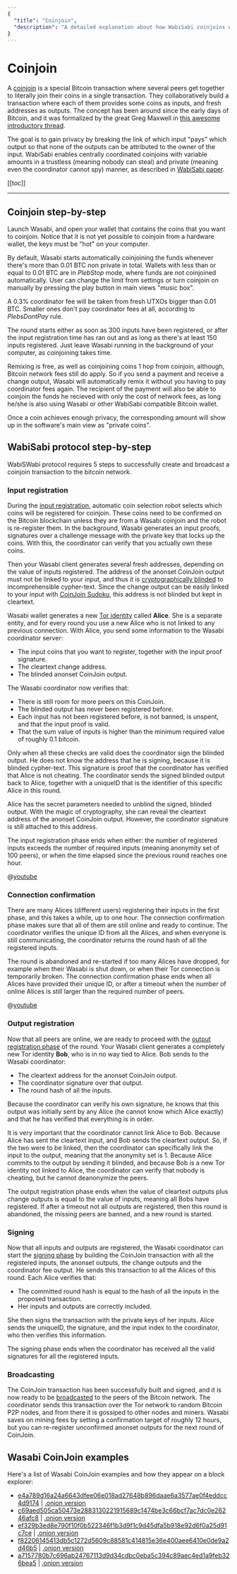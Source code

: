 ```yaml
---
{
  "title": "Coinjoin",
  "description": "A detailed explanation about how WabiSabi coinjoins work under the hood. This is the Wasabi documentation, an archive of knowledge about the open-source, non-custodial and privacy-focused Bitcoin wallet for desktop."
}
---
```


# Coinjoin

A [coinjoin](https://en.bitcoin.it/Privacy#CoinJoin) is a special Bitcoin transaction where several peers get together to literally join their coins in a single transaction.
They collaboratively build a transaction where each of them provides some coins as inputs, and fresh addresses as outputs.
The concept has been around since the early days of Bitcoin, and it was formalized by the great Greg Maxwell in [this awesome introductory thread](https://bitcointalk.org/index.php?topic=279249.msg2983902).

The goal is to gain privacy by breaking the link of which input "pays" which output so that none of the outputs can be attributed to the owner of the input.
WabiSabi enables centrally coordinated coinjoins with variable amounts in a trustless (meaning nobody can steal) and private (meaning even the coordinator cannot spy) manner, as described in [WabiSabi paper](https://eprint.iacr.org/2021/206).

[[toc]]

---

## Coinjoin step-by-step

Launch Wasabi, and open your wallet that contains the coins that you want to coinjoin.
Notice that it is not yet possible to coinjoin from a hardware wallet, the keys must be "hot" on your computer.

By default, Wasabi starts automatically coinjoining the funds whenever there's more than 0.01 BTC non private in total.
Wallets with less than or equal to 0.01 BTC are in _PlebStop_ mode, where funds are not coinjoined automatically.
User can change the limit from settings or turn coinjoin on manually by pressing the play button in main views "music box".

A 0.3% coordinator fee will be taken from fresh UTXOs bigger than 0.01 BTC.
Smaller ones don't pay coordinator fees at all, according to _PlebsDontPay_ rule.

The round starts either as soon as 300 inputs have been registered, or after the input registration time has ran out and as long as there's at least 150 inputs registered.
Just leave Wasabi running in the background of your computer, as coinjoining takes time.

Remixing is free, as well as coinjoining coins 1 hop from coinjoin, although, Bitcoin network fees still do apply.
So if you send a payment and receive a change output, Wasabi will automatically remix it without you having to pay coordinator fees again. 
The recipient of the payment will also be able to coinjoin the funds he recieved with only the cost of network fees, as long he/she is also using Wasabi or other WabiSabi compatible Bitcoin wallet.

Once a coin achieves enough privacy, the corresponding amount will show up in the software's main view as "private coins".

## WabiSabi protocol step-by-step

WabiSWabi protocol requires 5 steps to successfully create and broadcast a coinjoin transaction to the bitcoin network.

### Input registration

During the [input registration](/FAQ/FAQ-UseWasabi.md#what-is-happening-in-the-input-registration-phase), automatic coin selection robot selects which coins will be registered for coinjoin.
These coins need to be confirmed on the Bitcoin blockchain unless they are from a Wasabi coinjoin and the robot is re-register them.
In the background, Wasabi generates an input proofs, signatures over a challenge message with the private key that locks up the coins.
With this, the coordinator can verify that you actually own these coins.

Then your Wasabi client generates several fresh addresses, depending on the value of inputs registered.
The address of the anonset CoinJoin output must not be linked to your input, and thus it is [cryptographically blinded](https://en.wikipedia.org/wiki/Blind_signature) to incomprehensible cypher-text.
Since the change output can be easily linked to your input with [CoinJoin Sudoku](/FAQ/FAQ-GeneralBitcoinPrivacy.md#what-is-a-coinjoin-sudoku), this address is not blinded but kept in cleartext.

Wasabi wallet generates a new [Tor identity](https://tb-manual.torproject.org/managing-identities/) called **Alice**.
She is a separate entity, and for every round you use a new Alice who is not linked to any previous connection.
With Alice, you send some information to the Wasabi coordinator server:

* The input coins that you want to register, together with the input proof signature.
* The cleartext change address.
* The blinded anonset CoinJoin output.

The Wasabi coordinator now verifies that:

* There is still room for more peers on this CoinJoin.
* The blinded output has never been registered before.
* Each input has not been registered before, is not banned, is unspent, and that the input proof is valid.
* That the sum value of inputs is higher than the minimum required value of roughly 0.1 bitcoin.

Only when all these checks are valid does the coordinator sign the blinded output.
He does not know the address that he is signing, because it is blinded cypher-text.
This signature is proof that the coordinator has verified that Alice is not cheating.
The coordinator sends the signed blinded output back to Alice, together with a uniqueID that is the identifier of this specific Alice in this round.

Alice has the secret parameters needed to unblind the signed, blinded output.
With the magic of cryptography, she can reveal the cleartext address of the anonset CoinJoin output.
However, the coordinator signature is still attached to this address.

The input registration phase ends when either: the number of registered inputs exceeds the number of required inputs (meaning anonymity set of 100 peers), or when the time elapsed since the previous round reaches one hour.

@[youtube](v1fIjFR6e5Q)

### Connection confirmation

There are many Alices (different users) registering their inputs in the first phase, and this takes a while, up to one hour.
The connection confirmation phase makes sure that all of them are still online and ready to continue.
The coordinator verifies the unique ID from all the Alices, and when everyone is still communicating, the coordinator returns the round hash of all the registered inputs.

The round is abandoned and re-started if too many Alices have dropped, for example when their Wasabi is shut down, or when their Tor connection is temporarily broken.
The connection confirmation phase ends when all Alices have provided their unique ID, or after a timeout when the number of online Alices is still larger than the required number of peers.

@[youtube](hhkL0QvIaGY)

### Output registration

Now that all peers are online, we are ready to proceed with the [output registration phase](/FAQ/FAQ-UseWasabi.md#what-is-happening-in-the-output-registration-phase) of the round.
Your Wasabi client generates a completely new Tor identity **Bob**, who is in no way tied to Alice.
Bob sends to the Wasabi coordinator:

* The cleartext address for the anonset CoinJoin output.
* The coordinator signature over that output.
* The round hash of all the inputs.

Because the coordinator can verify his own signature, he knows that this output was initially sent by any Alice (he cannot know which Alice exactly) and that he has verified that everything is in order.

It is very important that the coordinator cannot link Alice to Bob.
Because Alice has sent the cleartext input, and Bob sends the cleartext output.
So, if the two were to be linked, then the coordinator can specifically link the input to the output, meaning that the anonymity set is 1.
Because Alice commits to the output by sending it blinded, and because Bob is a new Tor identity not linked to Alice, the coordinator can verify that nobody is cheating, but he cannot deanonymize the peers.

The output registration phase ends when the value of cleartext outputs plus change outputs is equal to the value of inputs, meaning all Bobs have registered.
If after a timeout not all outputs are registered, then this round is abandoned, the missing peers are banned, and a new round is started.

### Signing

Now that all inputs and outputs are registered, the Wasabi coordinator can start the [signing phase](/FAQ/FAQ-UseWasabi.md#what-is-happening-in-the-signing-phase) by building the CoinJoin transaction with all the registered inputs, the anonset outputs, the change outputs and the coordinator fee output.
He sends this transaction to all the Alices of this round.
Each Alice verifies that:

* The committed round hash is equal to the hash of all the inputs in the proposed transaction.
* Her inputs and outputs are correctly included.

She then signs the transaction with the private keys of her inputs.
Alice sends the uniqueID, the signature, and the input index to the coordinator, who then verifies this information.

The signing phase ends when the coordinator has received all the valid signatures for all the registered inputs.

### Broadcasting

The CoinJoin transaction has been successfully built and signed, and it is now ready to be [broadcasted](/FAQ/FAQ-UseWasabi.md#what-is-happening-in-the-broadcasting-phase) to the peers of the Bitcoin network.
The coordinator sends this transaction over the Tor network to random Bitcoin P2P nodes, and from there it is gossiped to other nodes and miners.
Wasabi saves on mining fees by setting a confirmation target of roughly 12 hours, but you can re-register unconfirmed anonset outputs for the next round of CoinJoin.

## Wasabi CoinJoin examples

Here's a list of Wasabi CoinJoin examples and how they appear on a block explorer:

- [e4a789d16a24a6643dfee06e018ad27648b896daae6a3577ae0f4eddcc4d9174](https://blockstream.info/tx/e4a789d16a24a6643dfee06e018ad27648b896daae6a3577ae0f4eddcc4d9174) | [.onion version](http://explorerzydxu5ecjrkwceayqybizmpjjznk5izmitf2modhcusuqlid.onion/tx/e4a789d16a24a6643dfee06e018ad27648b896daae6a3577ae0f4eddcc4d9174)
- [c69aed505ca50473e2883130221915689c1474be3c66bcf7ac7dc0e26246afc8](https://blockstream.info/tx/c69aed505ca50473e2883130221915689c1474be3c66bcf7ac7dc0e26246afc8) | [.onion version](http://explorerzydxu5ecjrkwceayqybizmpjjznk5izmitf2modhcusuqlid.onion/tx/c69aed505ca50473e2883130221915689c1474be3c66bcf7ac7dc0e26246afc8)
- [ef329b3ed8e790f10f0b522346f1b3d9f1c9d45dfa5b918e92d6f0a25d91c7ce](https://blockstream.info/tx/ef329b3ed8e790f10f0b522346f1b3d9f1c9d45dfa5b918e92d6f0a25d91c7ce) | [.onion version](http://explorerzydxu5ecjrkwceayqybizmpjjznk5izmitf2modhcusuqlid.onion/tx/ef329b3ed8e790f10f0b522346f1b3d9f1c9d45dfa5b918e92d6f0a25d91c7ce)
- [f82206145413db5c1272d5609c88581c414815e36e400aee6410e0de9a2d46b5](https://blockstream.info/tx/f82206145413db5c1272d5609c88581c414815e36e400aee6410e0de9a2d46b5) | [.onion version](http://explorerzydxu5ecjrkwceayqybizmpjjznk5izmitf2modhcusuqlid.onion/tx/f82206145413db5c1272d5609c88581c414815e36e400aee6410e0de9a2d46b5)
- [a7157780b7c696ab24767113d9d34cdbc0eba5c394c89aec4ed1a9feb326bea5](https://blockstream.info/tx/a7157780b7c696ab24767113d9d34cdbc0eba5c394c89aec4ed1a9feb326bea5) | [.onion version](http://explorerzydxu5ecjrkwceayqybizmpjjznk5izmitf2modhcusuqlid.onion/tx/a7157780b7c696ab24767113d9d34cdbc0eba5c394c89aec4ed1a9feb326bea5)
